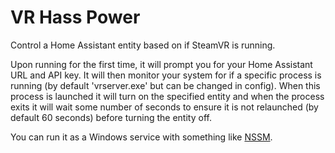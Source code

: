 # VR Hass Power

Control a Home Assistant entity based on if SteamVR is running.

Upon running for the first time, it will prompt you for your Home Assistant URL
and API key. It will then monitor your system for if a specific process is
running (by default 'vrserver.exe' but can be changed in config). When this
process is launched it will turn on the specified entity and when the process
exits it will wait some number of seconds to ensure it is not relaunched (by
default 60 seconds) before turning the entity off.

You can run it as a Windows service with something like [NSSM](https://nssm.cc).
